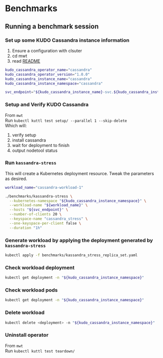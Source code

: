 # Benchmarks

## Running a benchmark session

### Set up some KUDO Cassandra instance information

1. Ensure a configuration with clsuter
2. cd mwt
3. read [README](mwt/README.md)

```bash
kudo_cassandra_operator_name="cassandra"
kudo_cassandra_operator_version="1.0.0"
kudo_cassandra_instance_name="cassandra"
kudo_cassandra_instance_namespace="cassandra"

svc_endpoint="${kudo_cassandra_instance_name}-svc.${kudo_cassandra_instance_namespace}.svc.cluster.local"
```

### Setup and Verify KUDO Cassandra

From `mwt`  
Run `kubectl kuttl test setup/ --parallel 1 --skip-delete`  
Which will:

1. verify setup
2. install cassandra
3. wait for deployment to finish
4. output nodetool status

### Run `kassandra-stress`

This will create a Kubernetes deployment resource. Tweak the parameters as
desired.

```bash
workload_name="cassandra-workload-1"
```

```bash
./benchmarks/kassandra-stress \
  --kubernetes-namespace "${kudo_cassandra_instance_namespace}" \
  --workload-name "${workload_name}" \
  --hosts "${svc_endpoint}" \
  --number-of-clients 20 \
  --keyspace-name "cassandra_stress" \
  --one-keyspace-per-client false \
  --duration "1h"
```

### Generate workload by applying the deployment generated by `kassandra-stress`

```bash
kubectl apply -f benchmarks/kassandra_stress_replica_set.yaml
```

### Check workload deployment

```bash
kubectl get deployment -n "${kudo_cassandra_instance_namespace}"
```

### Check workload pods

```bash
kubectl get deployment -n "${kudo_cassandra_instance_namespace}"
```

### Delete workload

```bash
kubectl delete <deployment> -n "${kudo_cassandra_instance_namespace}"
```

### Uninstall operator

From `mwt`  
Run `kubectl kuttl test teardown/`
